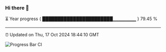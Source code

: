 ### Hi there 👋

⏳ Year progress { ███████████████████████▁▁▁▁▁▁▁ } 79.45 %

---

⏰ Updated on Thu, 17 Oct 2024 18:44:10 GMT

![Progress Bar CI](https://github.com/IshwaranRudhara/GIT-ACTION/workflows/Progress%20Bar%20CI/badge.svg)
